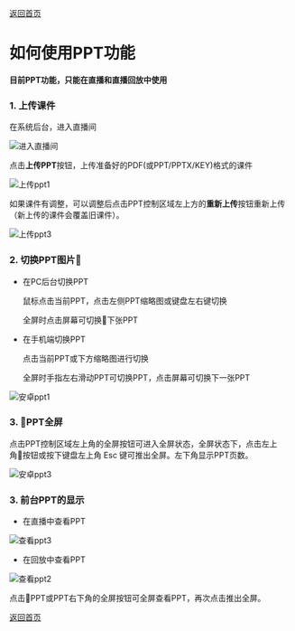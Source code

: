 [返回首页](../../README.md)

# 如何使用PPT功能
**目前PPT功能，只能在直播和直播回放中使用**



### 1. 上传课件
在系统后台，进入直播间

![进入直播间](https://of6ygwuso.qnssl.com/docs/quickstart/ppt1.png)

点击**上传PPT**按钮，上传准备好的PDF(或PPT/PPTX/KEY)格式的课件

![上传ppt1](https://of6ygwuso.qnssl.com/docs/quickstart/ppt2.png)

如果课件有调整，可以调整后点击PPT控制区域左上方的**重新上传**按钮重新上传（新上传的课件会覆盖旧课件）。

![上传ppt3](https://of6ygwuso.qnssl.com/docs/quickstart/ppt3.png)

### 2. 切换PPT图片

- 在PC后台切换PPT

  鼠标点击当前PPT，点击左侧PPT缩略图或键盘左右键切换
  
  全屏时点击屏幕可切换下张PPT

- 在手机端切换PPT

  点击当前PPT或下方缩略图进行切换
  
  全屏时手指左右滑动PPT可切换PPT，点击屏幕可切换下一张PPT

![安卓ppt1](https://of6ygwuso.qnssl.com/docs/quickstart/ppt4.png)

### 3. PPT全屏

  点击PPT控制区域左上角的全屏按钮可进入全屏状态，全屏状态下，点击左上角按钮或按下键盘左上角 Esc 键可推出全屏。左下角显示PPT页数。

![安卓ppt3](https://of6ygwuso.qnssl.com/docs/quickstart/ppt5.png)

### 3. 前台PPT的显示

- 在直播中查看PPT

![查看ppt3](https://of6ygwuso.qnssl.com/docs/quickstart/ppt6.png)

- 在回放中查看PPT

![查看ppt2](https://of6ygwuso.qnssl.com/docs/quickstart/ppt7.png)

  点击PPT或PPT右下角的全屏按钮可全屏查看PPT，再次点击推出全屏。

  
[返回首页](../../README.md)
